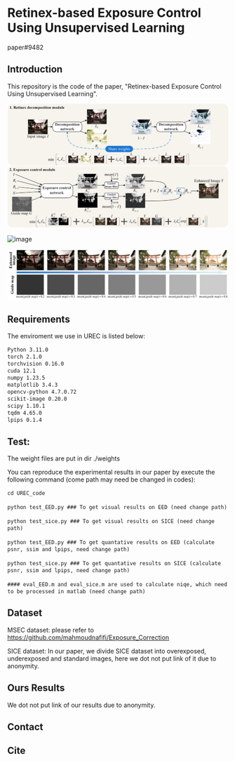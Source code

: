 # Retinex-based Exposure Control Using Unsupervised Learning

paper#9482

## Introduction

This repository is the code of the paper, "Retinex-based Exposure Control Using Unsupervised Learning".

![image](./imgs/framework.png)


![image](./imgs/contrast.png)


![image](./imgs/guide_map.png)

## Requirements

The enviroment we use in UREC is listed below: 

    Python 3.11.0
    torch 2.1.0
    torchvision 0.16.0
    cuda 12.1
    numpy 1.23.5
    matplotlib 3.4.3
    opencv-python 4.7.0.72
    scikit-image 0.20.0
    scipy 1.10.1
    tqdm 4.65.0
    lpips 0.1.4

## Test:

The weight files are put in dir ./weights

You can reproduce the experimental results in our paper by execute the following command (come path may need be changed in codes):

    cd UREC_code

    python test_EED.py ### To get visual results on EED (need change path)

    python test_sice.py ### To get visual results on SICE (need change path)

    python test_EED.py ### To get quantative results on EED (calculate psnr, ssim and lpips, need change path)

    python test_sice.py ### To get quantative results on SICE (calculate psnr, ssim and lpips, need change path)

    #### eval_EED.m and eval_sice.m are used to calculate niqe, which need to be processed in matlab (need change path)

## Dataset

MSEC dataset: please refer to https://github.com/mahmoudnafifi/Exposure_Correction

SICE dataset: In our paper, we divide SICE dataset into overexposed, underexposed and standard images, here we dot not put link of it due to anonymity.

## Ours Results

We dot not put link of our results due to anonymity.

## Contact

## Cite
